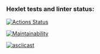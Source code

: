 ### Hexlet tests and linter status:
[![Actions Status](https://github.com/dm3vdovin/python-project-49/actions/workflows/hexlet-check.yml/badge.svg)](https://github.com/dm3vdovin/python-project-49/actions)

[![Maintainability](https://api.codeclimate.com/v1/badges/dc98c3aab577103870cd/maintainability)](https://codeclimate.com/github/dm3vdovin/python-project-49/maintainability)

[![asciicast](https://asciinema.org/a/27IP28E3Cak5HmjocMuHw3524.svg)](https://asciinema.org/a/27IP28E3Cak5HmjocMuHw3524)
